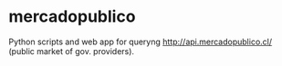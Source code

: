 # mercadopublico

Python scripts and web app for queryng http://api.mercadopublico.cl/ (public market of gov. providers).
